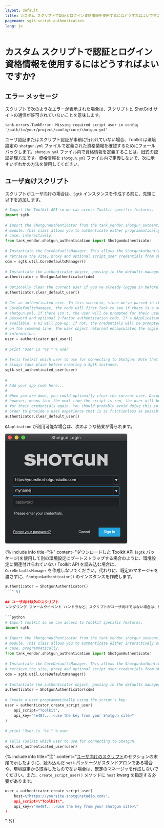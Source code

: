 ```yaml
---
layout: default
title: カスタム スクリプトで認証とログイン資格情報を使用するにはどうすればよいですか?
pagename: sgtk-script-authentication
lang: ja
---
```


# カスタム スクリプトで認証とログイン資格情報を使用するにはどうすればよいですか?

## エラー メッセージ
スクリプトで次のようなエラーが表示された場合は、スクリプトと ShotGrid サイトの通信が許可されていないことを意味します。

```text
tank.errors.TankError: Missing required script user in config '/path/to/your/project/config/core/shotgun.yml'
```
ユーザ認証またはスクリプト認証が事前に行われていない場合、Toolkit は環境設定の `shotgun.yml` ファイルで定義された資格情報を確認するためにフォールバックします。`shotgun.yml` ファイル内で資格情報を定義することは、旧式の認証処理方法です。資格情報を `shotgun.yml` ファイル内で定義しないで、次に示すいずれかの方法を使用してください。

## ユーザ向けスクリプト
スクリプトがユーザ向けの場合は、`Sgtk` インスタンスを作成する前に、先頭に以下を追加します。

```python
# Import the Toolkit API so we can access Toolkit specific features.
import sgtk

# Import the ShotgunAuthenticator from the tank_vendor.shotgun_authentication
# module. This class allows you to authenticate either programmatically or, in this
# case, interactively.
from tank_vendor.shotgun_authentication import ShotgunAuthenticator

# Instantiate the CoreDefaultsManager. This allows the ShotgunAuthenticator to
# retrieve the site, proxy and optional script_user credentials from shotgun.yml
cdm = sgtk.util.CoreDefaultsManager()

# Instantiate the authenticator object, passing in the defaults manager.
authenticator = ShotgunAuthenticator(cdm)

# Optionally clear the current user if you've already logged in before.
authenticator.clear_default_user()

# Get an authenticated user. In this scenario, since we've passed in the
# CoreDefaultsManager, the code will first look to see if there is a script_user inside
# shotgun.yml. If there isn't, the user will be prompted for their username,
# password and optional 2-factor authentication code. If a QApplication is
# available, a UI will pop-up. If not, the credentials will be prompted
# on the command line. The user object returned encapsulates the login
# information.
user = authenticator.get_user()

# print "User is '%s'" % user

# Tells Toolkit which user to use for connecting to Shotgun. Note that this should
# always take place before creating a Sgtk instance.
sgtk.set_authenticated_user(user)

#
# Add your app code here...
#
# When you are done, you could optionally clear the current user. Doing so
# however, means that the next time the script is run, the user will be prompted
# for their credentials again. You should probably avoid doing this in
# order to provide a user experience that is as frictionless as possible.
authenticator.clear_default_user()
```

`QApplication` が利用可能な場合は、次のような結果が得られます。

![](./images/sign_in_window.png)

{% include info title="注" content="ダウンロードした Toolkit API (`sgtk` パッケージ)を使用して別の環境設定にブートストラップする場合のように、環境設定に関連付けられていない Toolkit API を読み込む場合は、`CoreDefaultsManager` を作成しないでください。代わりに、既定のマネージャを渡さずに、`ShotgunAuthenticator()` のインスタンスを作成します。
```python
authenticator = ShotgunAuthenticator()
```" %}

## ユーザ向け以外のスクリプト
レンダリング ファームやイベント ハンドラなど、スクリプトがユーザ向けではない場合は、Sgtk/Tank インスタンスを作成する前に、最初に以下を追加します。

```python
# Import Toolkit so we can access to Toolkit specific features.
import sgtk

# Import the ShotgunAuthenticator from the tank_vendor.shotgun_authentication
# module. This class allows you to authenticate either interactively or, in this
# case, programmatically.
from tank_vendor.shotgun_authentication import ShotgunAuthenticator

# Instantiate the CoreDefaultsManager. This allows the ShotgunAuthenticator to
# retrieve the site, proxy and optional script_user credentials from shotgun.yml
cdm = sgtk.util.CoreDefaultsManager()

# Instantiate the authenticator object, passing in the defaults manager.
authenticator = ShotgunAuthenticator(cdm)

# Create a user programmatically using the script's key.
user = authenticator.create_script_user(
    api_script="Toolkit",
    api_key="4e48f....<use the key from your Shotgun site>"
)

# print "User is '%s'" % user

# Tells Toolkit which user to use for connecting to Shotgun.
sgtk.set_authenticated_user(user)
```

{% include info title="注" content="[ユーザ向けのスクリプト](#user-facing-scripts)のセクションの末尾で示したように、読み込んだ `sgtk` パッケージがスタンドアロンである場合や、環境設定から取得したものでない場合は、既定のマネージャを作成しないでください。また、`create_script_user()` メソッドに `host` kwarg を指定する必要があります。

```python
user = authenticator.create_script_user(
    host=\"https://yoursite.shotgunstudio.com\",
    api_script=\"Toolkit\",
    api_key=\"4e48f....<use the key from your Shotgun site>\"
)
```
" %}
